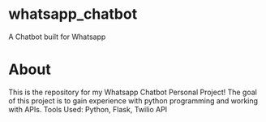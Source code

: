 # whatsapp_chatbot
A Chatbot built for Whatsapp

# About
This is the repository for my Whatsapp Chatbot Personal Project!
The goal of this project is to gain experience with python programming and working with APIs.
Tools Used: Python, Flask, Twilio API
